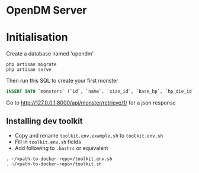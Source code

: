 # OpenDM Server

# Initialisation

Create a database named 'opendm'

````
php artisan migrate
php artisan serve
````

Then run this SQL to create your first monster

````SQL
INSERT INTO `monsters` (`id`, `name`, `size_id`, `base_hp`, `hp_die_id`, `hp_die_count`, `armor_id`, `speed`, `strength`, `dexterity`, `constitution`, `intelligence`, `wisdom`, `charisma`, `challenge_id`, `created_at`, `updated_at`) VALUES (NULL, 'Orc', '3', '6', '3', '2', '4', '30', '16', '12', '16', '7', '11', '10', '4', NULL, NULL)
````

Go to http://127.0.0.1:8000/api/monster/retrieve/1/ for a json response


## Installing dev toolkit
- Copy and rename `toolkit.env.example.sh` to `toolkit.env.sh`
- Fill in `toolkit.env.sh` fields
- Add following to `.bashrc` or equivalent
```
. ~/<path-to-docker-repo>/toolkit.env.sh
. ~/<path-to-docker-repo>/toolkit.sh
```
